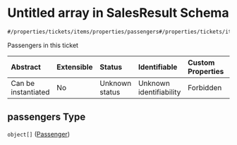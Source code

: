 # Untitled array in SalesResult Schema

```txt
#/properties/tickets/items/properties/passengers#/properties/tickets/items/properties/passengers
```

Passengers in this ticket

| Abstract            | Extensible | Status         | Identifiable            | Custom Properties | Additional Properties | Access Restrictions | Defined In                                                                                         |
| :------------------ | :--------- | :------------- | :---------------------- | :---------------- | :-------------------- | :------------------ | :------------------------------------------------------------------------------------------------- |
| Can be instantiated | No         | Unknown status | Unknown identifiability | Forbidden         | Allowed               | none                | [sales-result.json*](../../schema/proprietary-extensions/sales-result.json "open original schema") |

## passengers Type

`object[]` ([Passenger](sales-result-properties-tickets-sold-in-this-sale-ticket-properties-passengers-passenger.md))

